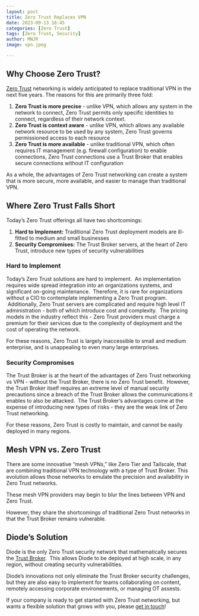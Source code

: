 ```yaml
---
layout: post
title: Zero Trust Replaces VPN 
date: 2023-09-13 16:45
categories: [Zero Trust]
tags: [Zero Trust, Security]
author: MNJR
image: vpn.jpeg

---
```


## Why Choose Zero Trust?

[Zero Trust](https://diode.io/blog/pillars-of-zero-trust) networking is widely anticipated to replace traditional VPN in the next five years. The reasons for this are primarily three fold:

1.  **Zero Trust is more precise** - unlike VPN, which allows any system in the network to connect, Zero Trust permits only specific identities to connect, regardless of their network context.
2.  **Zero Trust is context aware** - unlike VPN, which allows any available network resource to be used by any system, Zero Trust governs permissioned access to each resource
3.  **Zero Trust is more available** - unlike traditional VPN, which often requires IT management (e.g. firewall configuration) to enable connections, Zero Trust connections use a Trust Broker that enables secure connections without IT configuration

As a whole, the advantages of Zero Trust networking can create a system that is more secure, more available, and easier to manage than traditional VPN. 

## Where Zero Trust Falls Short

Today’s Zero Trust offerings all have two shortcomings: 

1.  **Hard to Implement:** Traditional Zero Trust deployment models are ill-fitted to medium and small businesses
2.  **Security Compromises:** The Trust Broker servers, at the heart of Zero Trust, introduce new types of security vulnerabilities

### Hard to Implement

Today’s Zero Trust solutions are hard to implement.  An implementation requires wide spread integration into an organizations systems, and significant on-going maintenance.  Therefore, it is rare for organizations without a CIO to contemplate implementing a Zero Trust program.  Additionally, Zero Trust servers are complicated and require high level IT administration - both of which introduce cost and complexity.  The pricing models in the industry reflect this - Zero Trust providers must charge a premium for their services due to the complexity of deployment and the cost of operating the network.

For these reasons, Zero Trust is largely inaccessible to small and medium enterprise, and is unappealing to even many large enterprises.  

### Security Compromises

The Trust Broker is at the heart of the advantages of Zero Trust networking vs VPN - without the Trust Broker, there is no Zero Trust benefit.  However, the Trust Broker itself requires an extreme level of manual security precautions since a breach of the Trust Broker allows the communications it enables to also be attacked.  The Trust Broker’s advantages come at the expense of introducing new types of risks - they are the weak link of Zero Trust networking.

For these reasons, Zero Trust is costly to maintain, and cannot be easily deployed in many regions.

## Mesh VPN vs. Zero Trust

There are some innovative “mesh VPNs,” like Zero Tier and Tailscale, that are combining traditional VPN technology with a type of Trust Broker. This evolution allows those networks to emulate the precision and availability in Zero Trust networks. 

These mesh VPN providers may begin to blur the lines between VPN and Zero Trust.

However, they share the shortcomings of traditional Zero Trust networks in that the Trust Broker remains vulnerable.

## Diode’s Solution

Diode is the only Zero Trust security network that mathematically secures the [Trust Broker](https://diode.io/blog/trust-broker-security).  This allows Diode to be deployed at high scale, in any region, without creating security vulnerabilities.

Diode’s innovations not only eliminate the Trust Broker security challenges, but they are also easy to implement for teams collaborating on content, remotely accessing corporate environements, or managing OT assests.

If your company is ready to get started with Zero Trust networking, but wants a flexible solution that grows with you, please [get in touch](https://diode.io/about/)!
